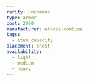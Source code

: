 ```yaml
---
rarity: uncommon
type: armor
cost: 2000
manufacturer: elkoss-combine
tags:
  - item_capacity
placement: chest
availability:
  - light
  - medium
  - heavy
---
```

